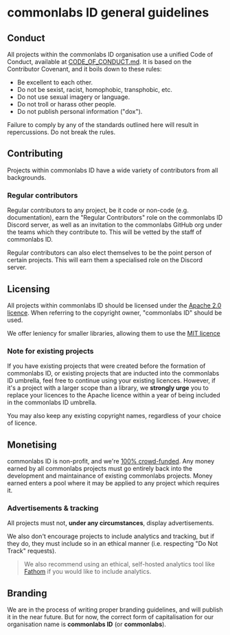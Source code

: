 # commonlabs ID general guidelines

## Conduct

All projects within the commonlabs ID organisation use a unified Code of Conduct, available at [CODE_OF_CONDUCT.md](CODE_OF_CONDUCT.md). It is based on the Contributor Covenant, and it boils down to these rules:

- Be excellent to each other.
- Do not be sexist, racist, homophobic, transphobic, etc.
- Do not use sexual imagery or language.
- Do not troll or harass other people.
- Do not publish personal information ("dox").

Failure to comply by any of the standards outlined here will result in repercussions. Do not break the rules.

## Contributing

Projects within commonlabs ID have a wide variety of contributors from all backgrounds.

### Regular contributors

Regular contributors to any project, be it code or non-code (e.g. documentation), earn the "Regular Contributors" role on the commonlabs ID Discord server, as well as an invitation to the commonlabs GitHub org under the teams which they contribute to. This will be vetted by the staff of commonlabs ID.

Regular contributors can also elect themselves to be the point person of certain projects. This will earn them a specialised role on the Discord server.

## Licensing

All projects within commonlabs ID should be licensed under the [Apache 2.0 licence](https://www.apache.org/licenses/LICENSE-2.0). When referring to the copyright owner, "commonlabs ID" should be used.

We offer leniency for smaller libraries, allowing them to use the [MIT licence](https://opensource.org/licenses/MIT)

### Note for existing projects

If you have existing projects that were created before the formation of commonlabs ID, or existing projects that are inducted into the commonlabs ID umbrella, feel free to continue using your existing licences. However, if it's a project with a larger scope than a library, we **strongly urge** you to replace your licences to the Apache licence within a year of being included in the commonlabs ID umbrella.

You may also keep any existing copyright names, regardless of your choice of licence.

## Monetising

commonlabs ID is non-profit, and we're [100% crowd-funded](https://karyakarsa.com/commonlabs). Any money earned by all commonlabs projects must go entirely back into the development and maintainance of existing commonlabs projects. Money earned enters a pool where it may be applied to any project which requires it.

### Advertisements & tracking

All projects must not, **under any circumstances**, display advertisements.

We also don't encourage projects to include analytics and tracking, but if they do, they must include so in an ethical manner (i.e. respecting "Do Not Track" requests).

> We also recommend using an ethical, self-hosted analytics tool like [Fathom](https://usefathom.com/) if you would like to include analytics.

## Branding

We are in the process of writing proper branding guidelines, and will publish it in the near future. But for now, the correct form of capitalisation for our organisation name is **commonlabs ID** (or **commonlabs**).
